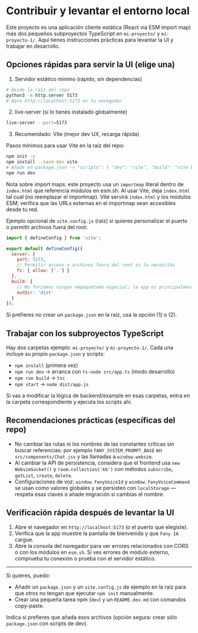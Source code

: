 # Contribuir y levantar el entorno local

Este proyecto es una aplicación cliente estática (React vía ESM import map) más dos pequeños subproyectos TypeScript en `mi-proyecto/` y `mi-proyecto-1/`. Aquí tienes instrucciones prácticas para levantar la UI y trabajar en desarrollo.

## Opciones rápidas para servir la UI (elige una)

1) Servidor estático mínimo (rápido, sin dependencias)

```bash
# Desde la raíz del repo
python3 -m http.server 5173
# Abre http://localhost:5173 en tu navegador
```

2) live-server (si lo tienes instalado globalmente)

```bash
live-server --port=5173
```

3) Recomendado: Vite (mejor dev UX, recarga rápida)

Pasos mínimos para usar Vite en la raíz del repo:

```bash
npm init -y
npm install --save-dev vite
# Añade en package.json -> "scripts": { "dev": "vite", "build": "vite build", "preview": "vite preview" }
npm run dev
```

Nota sobre import maps: este proyecto usa un `importmap` literal dentro de `index.html` que referencia módulos en esm.sh. Al usar Vite, deja `index.html` tal cual (no reemplazar el importmap). Vite servirá `index.html` y los módulos ESM; verifica que las URLs externas en el importmap sean accesibles desde tu red.

Ejemplo opcional de `vite.config.js` (raíz) si quieres personalizar el puerto o permitir archivos fuera del root:

```js
import { defineConfig } from 'vite';

export default defineConfig({
  server: {
    port: 5173,
    // Permitir acceso a archivos fuera del root si lo necesitas
    fs: { allow: ['.'] }
  },
  build: {
    // No forzamos ningún empaquetado especial; la app es principalmente ESM
    outDir: 'dist'
  }
});
```

Si prefieres no crear un `package.json` en la raíz, usa la opción (1) o (2).

## Trabajar con los subproyectos TypeScript

Hay dos carpetas ejemplo: `mi-proyecto/` y `mi-proyecto-1/`. Cada una incluye su propio `package.json` y scripts:

- `npm install` (primera vez)
- `npm run dev` → arranca con `ts-node src/app.ts` (modo desarrollo)
- `npm run build` → `tsc`
- `npm start` → `node dist/app.js`

Si vas a modificar la lógica de backend/example en esas carpetas, entra en la carpeta correspondiente y ejecuta los scripts ahí.

## Recomendaciones prácticas (específicas del repo)

- No cambiar las rutas ni los nombres de las constantes críticas sin buscar referencias: por ejemplo `FANY_SYSTEM_PROMPT_BASE` en `src/components/Chat.jsx` y las llamadas a `window.websim`.
- Al cambiar la API de persistencia, considera que el frontend usa `new WebsimSocket()` y `room.collection('kb')` con métodos `subscribe`, `getList`, `create`, `delete`.
- Configuraciones de voz: `window.fanyVoiceId` y `window.fanyVoiceCommand` se usan como valores globales y se persisten con `localStorage` — respeta esas claves o añade migración si cambias el nombre.

## Verificación rápida después de levantar la UI

1. Abre el navegador en `http://localhost:5173` (o el puerto que elegiste).
2. Verifica que la app muestre la pantalla de bienvenida y que `Fany IA` cargue.
3. Abre la consola del navegador para ver errores relacionados con CORS o con los módulos en `esm.sh`. Si ves errores de módulo externo, comprueba tu conexión o prueba con el servidor estático.

---

Si quieres, puedo:

- Añadir un `package.json` y un `vite.config.js` de ejemplo en la raíz para que otros no tengan que ejecutar `npm init` manualmente.
- Crear una pequeña tarea npm (`dev`) y un `README.dev.md` con comandos copy-paste.

Indica si prefieres que añada esos archivos (opción segura: crear sólo `package.json` con scripts de dev).
